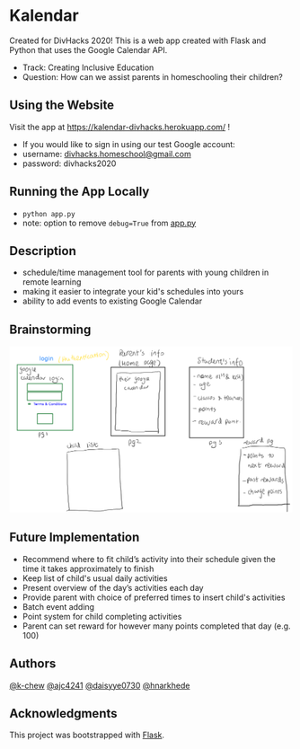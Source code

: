 # Kalendar

Created for DivHacks 2020! This is a web app created with Flask and Python that uses the Google Calendar API.
* Track: Creating Inclusive Education
* Question: How can we assist parents in homeschooling their children?

## Using the Website
Visit the app at https://kalendar-divhacks.herokuapp.com/ !
* If you would like to sign in using our test Google account:
* username: divhacks.homeschool@gmail.com
* password: divhacks2020

## Running the App Locally
* `python app.py`
* note: option to remove `debug=True` from [app.py](app.py)

## Description
* schedule/time management tool for parents with young children in remote learning
* making it easier to integrate your kid's schedules into yours
* ability to add events to existing Google Calendar

## Brainstorming
![wireframe sketch](Wireframe.png?raw=true "Wireframe Sketch")

## Future Implementation
* Recommend where to fit child’s activity into their schedule given the time it takes approximately to finish
* Keep list of child's usual daily activities
* Present overview of the day’s activities each day
* Provide parent with choice of preferred times to insert child's activities
* Batch event adding
* Point system for child completing activities
* Parent can set reward for however many points completed that day (e.g. 100)

## Authors
[@k-chew](https://github.com/k-chew)
[@ajc4241](https://github.com/ajc4241)
[@daisyye0730](https://github.com/daisyye0730)
[@hnarkhede](https://github.com/hnarkhede)

## Acknowledgments
This project was bootstrapped with [Flask](https://pypi.org/project/Flask/).
